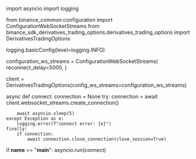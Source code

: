 import asyncio
import logging

from binance_common.configuration import ConfigurationWebSocketStreams
from binance_sdk_derivatives_trading_options.derivatives_trading_options import DerivativesTradingOptions

logging.basicConfig(level=logging.INFO)

configuration_ws_streams = ConfigurationWebSocketStreams(
    reconnect_delay=5000,
)

client = DerivativesTradingOptions(config_ws_streams=configuration_ws_streams)


async def connect:
    connection = None
    try:
        connection = await client.websocket_streams.create_connection()

        await asyncio.sleep(5)
    except Exception as e:
        logging.error(f"connect error: {e}")
    finally:
        if connection:
            await connection.close_connection(close_session=True)


if __name__ == "__main__":
    asyncio.run(connect)
